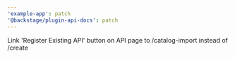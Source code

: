```yaml
---
'example-app': patch
'@backstage/plugin-api-docs': patch
---
```


Link 'Register Existing API' button on API page to /catalog-import instead of /create
